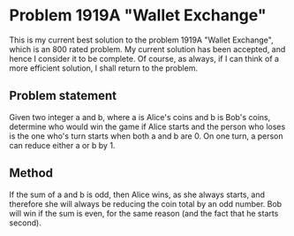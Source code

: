 # Problem 1919A "Wallet Exchange"
This is my current best solution to the problem 1919A "Wallet Exchange", which is an 800 rated problem. My current solution has been accepted, and hence I consider it to be complete. Of course, as always, if I can think of a more efficient solution, I shall return to the problem. 

## Problem statement
Given two integer a and b, where a is Alice's coins and b is Bob's coins, determine who would win the game if Alice starts and the person who loses is the one who's turn starts when both a and b are 0. On one turn, a person can reduce either a or b by 1.

## Method
If the sum of a and b is odd, then Alice wins, as she always starts, and therefore she will always be reducing the coin total by an odd number. Bob will win if the sum is even, for the same reason (and the fact that he starts second).